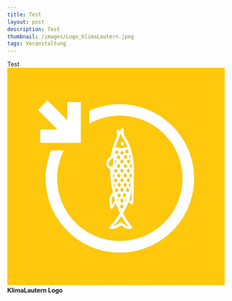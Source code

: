 ```yaml
---
title: Test
layout: post
description: Test
thumbnail: /images/Logo_KlimaLautern.jpeg
tags: Veranstaltung
---
```

Test
![KlimaLautern Logo](/images/Logo_KlimaLautern.jpeg)
**KlimaLautern Logo**
